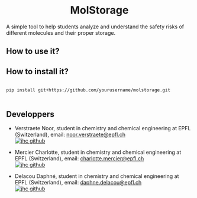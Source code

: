 <h1 align="center">MolStorage</h1>

A simple tool to help students analyze and understand the safety risks of different molecules and their proper storage.

## How to use it?
## How to install it?

<pre>
<code>
pip install git+https://github.com/yourusername/molstorage.git
</code>
</pre>


## Developpers
- Verstraete Noor, student in chemistry and chemical engineering at EPFL (Switzerland), email: noor.verstraete@epfl.ch  
[![jhc github](https://img.shields.io/badge/GitHub-noorvrst-181717.svg?style=flat&logo=github)](https://github.com/noorvrst)

- Mercier Charlotte, student in chemistry and chemical engineering at EPFL (Switzerland), email: charlotte.mercier@epfl.ch  
[![jhc github](https://img.shields.io/badge/GitHub-chacha333%20create-181717.svg?style=flat&logo=github)](https://github.com/chacha333-create)


- Delacou Daphné, student in chemistry and chemical engineering at EPFL (Switzerland), email: daphne.delacou@epfl.ch  
[![jhc github](https://img.shields.io/badge/GitHub-ddelacou-181717.svg?style=flat&logo=github)](https://github.com/ddelacou)
    
